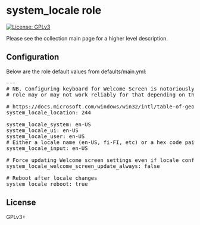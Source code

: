 # system_locale role

[![License: GPLv3](https://img.shields.io/badge/license-GPLv3-brightgreen.svg)](https://www.gnu.org/licenses/gpl-3.0)

Please see the collection main page for a higher level description.

## Configuration

Below are the role default values from defaults/main.yml:

<pre>
---
# NB. Configuring keyboard for Welcome Screen is notoriously difficult, this
# role may or may not work reliably for that depending on the Windows version

# https://docs.microsoft.com/windows/win32/intl/table-of-geographical-locations
system_locale_location: 244

system_locale_system: en-US
system_locale_ui: en-US
system_locale_user: en-US
# Either a locale name (en-US, fi-FI, etc) or a hex code pair (0409:0000040B)
system_locale_input: en-US

# Force updating Welcome screen settings even if locale config was not changed
system_locale_welcome_screen_update_always: false

# Reboot after locale changes
system_locale_reboot: true
</pre>

## License

GPLv3+
